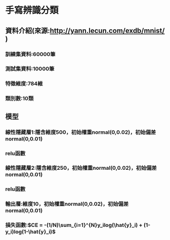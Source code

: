 # 手寫辨識分類
## 資料介紹(來源:http://yann.lecun.com/exdb/mnist/ )
### 訓練集資料:60000筆
### 測試集資料:10000筆
### 特徵維度:784維
### 類別數:10類
## 模型
### 線性隱藏層1:隱含維度500，初始權重normal(0,0.02)，初始偏差normal(0,0.01)
### relu函數
### 線性隱藏層2:隱含維度250，初始權重normal(0,0.02)，初始偏差normal(0,0.01)
### relu函數
### 輸出層:維度10，初始權重normal(0,0.02)，初始偏差normal(0,0.01)
### 損失函數:$CE = -(1/N)\sum_{i=1}^{N}y_ilog(\hat{y}_i) + (1-y_i)log(1-\hat{y}_i)$
